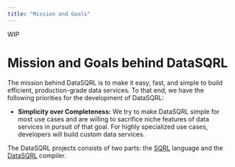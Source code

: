 ```yaml
---
title: "Mission and Goals"
---
```


WIP

# Mission and Goals behind DataSQRL

The mission behind DataSQRL is to make it easy, fast, and simple to build efficient, production-grade data services. To that end, we have the following priorities for the development of DataSQRL:

* **Simplicity over Completeness:** We try to make DataSQRL simple for most use cases and are willing to sacrifice niche features of data services in pursuit of that goal. For highly specialized use cases, developers will build custom data services.


The DataSQRL projects consists of two parts: the [SQRL](/docs/getting-started/concepts/sqrl) language and the [DataSQRL](/docs/getting-started/concepts/datasqrl) compiler.


